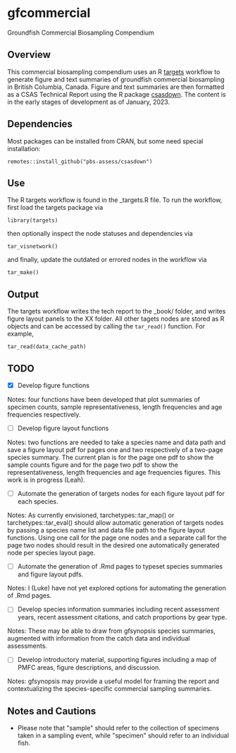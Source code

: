 # gfcommercial
Groundfish Commercial Biosampling Compendium

## Overview
This commercial biosampling compendium uses an R [targets](https://github.com/ropensci/targets)
workflow to generate figure and text summaries of groundfish commercial biosampling
in British Columbia, Canada. Figure and text summaries are then formatted as a CSAS Technical Report using
the R package [csasdown](https://github.com/pbs-assess/csasdown). The content
is in the early stages of development as of January, 2023.

## Dependencies
Most packages can be installed from CRAN, but some need special installation:

```{r}
remotes::install_github("pbs-assess/csasdown")

```

## Use
The R targets workflow is found in the _targets.R file. To run the workflow, first
load the targets package via

```{r}
library(targets)
```

then optionally inspect the node statuses and dependencies via

```{r}
tar_visnetwork()
```

and finally, update the outdated or errored nodes in the workflow via

```{r}
tar_make()
```

## Output
The targets workflow writes the tech report to the _book/ folder, and writes 
figure layout panels to the XX folder. All other tagets nodes are
stored as R objects and can be accessed by calling the `tar_read()` function.
For example, 

```{r}
tar_read(data_cache_path)
```

## TODO

- [x] Develop figure functions

Notes: four functions have been developed that plot summaries of specimen counts, 
sample representativeness, length frequencies and age frequencies respectively.

- [ ] Develop figure layout functions

Notes: two functions are needed to take a species name and data path and save
a figure layout pdf for pages one and two respectively of a two-page species 
summary. The current plan is for the page one pdf to show the sample counts figure
and for the page two pdf to show the representativeness, length frequencies and
age frequencies figures. This work is in progress (Leah).

- [ ] Automate the generation of targets nodes for each figure layout pdf for each
species.

Notes: As currently envisioned, tarchetypes::tar_map() or tarchetypes::tar_eval()
should allow automatic generation of targets nodes by passing a species name list
and data file path to the figure layout functions. Using one call for the page one
nodes and a separate call for the page two nodes should result in the desired
one automatically generated node per species layout page.
 
- [ ] Automate the generation of .Rmd pages to typeset species summaries and 
figure layout pdfs. 

Notes: I (Luke) have not yet explored options for automating the 
generation of .Rmd pages.

- [ ] Develop species information summaries including recent assessment years,
recent assessment citations, and catch proportions by gear type.

Notes: These may be able to draw from gfsynopsis species summaries, augmented
with information from the catch data and individual assessments.

- [ ] Develop introductory material, supporting figures including a map of 
PMFC areas, figure descriptions, and discussion.

Notes: gfsynopsis may provide a useful model for framing the report and 
contextualizing the species-specific commercial sampling summaries.

## Notes and Cautions
- Please note that "sample" should refer to the collection of specimens taken in a sampling event, while "specimen" should refer to an individual fish.


